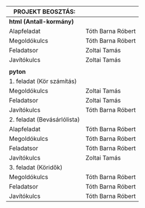 |     PROJEKT BEOSZTÁS:      |           |
|---------------------------|-----------|
| **html (Antall-kormány)** |           |
| Alapfeladat               | Tóth Barna Róbert |
| Megoldókulcs              | Tóth Barna Róbert |
| Feladatsor                | Zoltai Tamás |
| Javítókulcs               | Zoltai Tamás |
|                           |           |
| **pyton**                 |           |
| 1. feladat (Kör számítás)|           |
| Megoldókulcs              | Zoltai Tamás |
| Feladatsor                | Zoltai Tamás |
| Javítókulcs               | Tóth Barna Róbert |
| 2. feladat (Bevásárlólista)|          |
| Alapfeladat               | Tóth Barna Róbert |
| Megoldókulcs              | Tóth Barna Róbert |
| Feladatsor                | Tóth Barna Róbert |
| Javítókulcs               | Zoltai Tamás |
| 3. feladat (Köridők)     |           |
| Megoldókulcs              | Tóth Barna Róbert |
| Feladatsor                | Tóth Barna Róbert |
| Javítókulcs               | Tóth Barna Róbert |